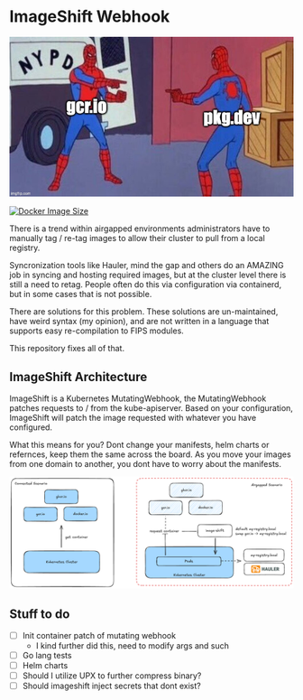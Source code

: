 # ImageShift Webhook

![meme](./public/imageswap-meme.jpg)

[![Docker Image Size](https://badgen.net/docker/size/wcrum/imageshift/latest/arm64?icon=docker&label=Image%20Size)](https://hub.docker.com/r/wcrum/webhook/)

There is a trend within airgapped environments administrators have to manually tag / re-tag images to allow their cluster to pull from a local registry.

Syncronization tools like Hauler, mind the gap and others do an AMAZING job in syncing and hosting required images, but at the cluster level there is still a need to retag. People often do this via configuration via containerd, but in some cases that is not possible.

There are solutions for this problem. These solutions are un-maintained, have weird syntax (my opinion), and are not written in a language that supports easy re-compilation to FIPS modules.

This repository fixes all of that.

## ImageShift Architecture

ImageShift is a Kubernetes MutatingWebhook, the MutatingWebhook patches requests to / from the kube-apiserver. Based on your configuration, ImageShift will patch the image requested with whatever you have configured. 

What this means for you? Dont change your manifests, helm charts or refernces, keep them the same across the board. As you move your images from one domain to another, you dont have to worry about the manifests.

![arch](./public/image.png)


## Stuff to do

- [ ] Init container patch of mutating webhook
    - I kind further did this, need to modify args and such
- [ ] Go lang tests
- [ ] Helm charts
- [ ] Should I utilize UPX to further compress binary?
- [ ] Should imageshift inject secrets that dont exist?